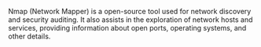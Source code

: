 Nmap (Network Mapper) is a open-source tool used for network discovery and security auditing. It also assists in the exploration of network hosts and services, providing information about open ports, operating systems, and other details.

